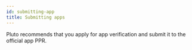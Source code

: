 ```yaml
---
id: submitting-app
title: Submitting apps
---
```


Pluto recommends that you apply for app verification and submit it to the official app PPR.